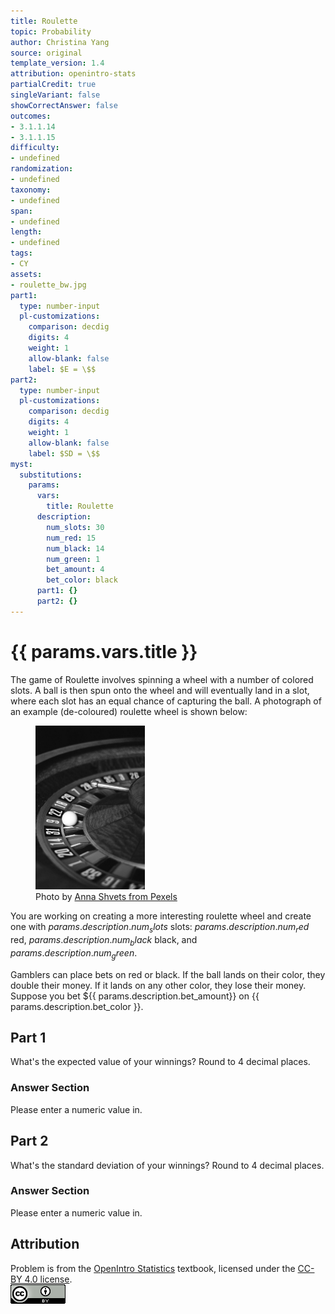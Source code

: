```yaml
---
title: Roulette
topic: Probability
author: Christina Yang
source: original
template_version: 1.4
attribution: openintro-stats
partialCredit: true
singleVariant: false
showCorrectAnswer: false
outcomes:
- 3.1.1.14
- 3.1.1.15
difficulty:
- undefined
randomization:
- undefined
taxonomy:
- undefined
span:
- undefined
length:
- undefined
tags:
- CY
assets:
- roulette_bw.jpg
part1:
  type: number-input
  pl-customizations:
    comparison: decdig
    digits: 4
    weight: 1
    allow-blank: false
    label: $E = \$$
part2:
  type: number-input
  pl-customizations:
    comparison: decdig
    digits: 4
    weight: 1
    allow-blank: false
    label: $SD = \$$
myst:
  substitutions:
    params:
      vars:
        title: Roulette
      description:
        num_slots: 30
        num_red: 15
        num_black: 14
        num_green: 1
        bet_amount: 4
        bet_color: black
      part1: {}
      part2: {}
---
```

# {{ params.vars.title }}
The game of Roulette involves spinning a wheel with a number of colored slots. A ball is then spun onto the wheel and will eventually land in a slot, where each slot has an equal chance of capturing the ball. A photograph of an example (de-coloured) roulette wheel is shown below:

<figure>
  <img src="roulette_bw.jpg" width=175>
  <figcaption>Photo by <a href="https://www.pexels.com/photo/close-up-of-ball-on-russian-roulette-6664248/">Anna Shvets from Pexels</a></figcaption>
</figure>

You are working on creating a more interesting roulette wheel and create one with ${{ params.description.num_slots }}$ slots: ${{ params.description.num_red }}$ red, ${{ params.description.num_black }}$ black, and ${{ params.description.num_green }}$.

Gamblers can place bets on red or black. If the ball lands on their color, they double their money. If it lands on any other color, they lose their money. Suppose you bet ${{ params.description.bet_amount}} on {{ params.description.bet_color }}.

## Part 1

What's the expected value of your winnings? Round to 4 decimal places.

### Answer Section

Please enter a numeric value in.

## Part 2

What's the standard deviation of your winnings? Round to 4 decimal places.

### Answer Section

Please enter a numeric value in.

## Attribution

Problem is from the [OpenIntro Statistics](https://openintro.org/book/os/) textbook, licensed under the [CC-BY 4.0 license](https://creativecommons.org/licenses/by/4.0/).<br>![Image representing the Creative Commons 4.0 BY license.](https://raw.githubusercontent.com/firasm/bits/master/by.png)